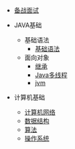 
* [备战面试](./docs/a-1备战面试.md)
  
* JAVA基础
  * 基础语法
      * [基础语法](./docs/01_JAVA基础/00_基础语法/00_基础语法.md)
  * 面向对象
      * [继承](./docs/01_JAVA基础/02_面向对象/01_继承.md)
      * [Java多线程](./docs/b-3Java多线程.md)
      * [jvm](./docs/b-4jvm.md)

* 计算机基础

  * [计算机网络](./docs/c-1计算机网络.md)
  * [数据结构](./docs/c-2数据结构.md)
  * [算法](./docs/c-3算法.md)
  * [操作系统](./docs/c-4操作系统.md)

  

